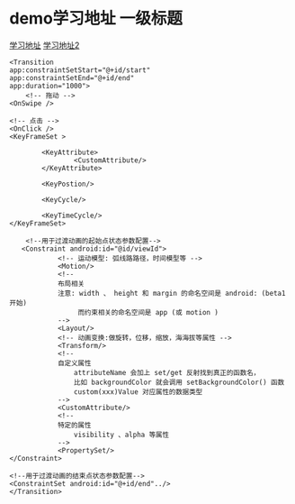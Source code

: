 demo学习地址 一级标题
=================

[学习地址]( https://blog.csdn.net/weixin_44819566/article/details/122191259?spm=1001.2014.3001.5501)
[学习地址2](https://blog.csdn.net/u013762572/article/details/90233221)

    <Transition
    app:constraintSetStart="@+id/start"
    app:constraintSetEnd="@+id/end"
    app:duration="1000">
        <!-- 拖动 -->
    <OnSwipe />

	<!-- 点击 -->
    <OnClick />
    <KeyFrameSet >
    
	        <KeyAttribute>
	            	<CustomAttribute/>
	        </KeyAttribute>
	        
	        <KeyPostion/>
	        
	        <KeyCycle/>
	        
	        <KeyTimeCycle/>
    </KeyFrameSet>
    
	    <!--用于过渡动画的起始点状态参数配置-->
	   <Constraint android:id="@id/viewId">
			    <!-- 运动模型: 弧线路路径，时间模型等 -->
			    <Motion/>
			    <!--
			    布局相关
			    注意: width 、 height 和 margin 的命名空间是 android: (beta1 开始)
			         而约束相关的命名空间是 app (或 motion )
			    -->
			    <Layout/>
			    <!-- 动画变换:做旋转，位移，缩放，海海拔等属性 -->
			    <Transform/>
			    <!--
			    自定义属性
			        attributeName 会加上 set/get 反射找到真正的函数名，
			        ⽐如 backgroundColor 就会调用 setBackgroundColor() 函数
			        custom(xxx)Value 对应属性的数据类型
			    -->
			    <CustomAttribute/>
			    <!--
			    特定的属性
			        visibility 、alpha 等属性
			    -->
			    <PropertySet/>
	</Constraint>
    
    <!--用于过渡动画的结束点状态参数配置-->
    <ConstraintSet android:id="@+id/end"../>
    </Transition>
 